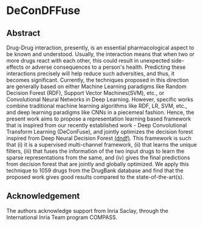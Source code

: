 # DeConDFFuse


## Abstract

Drug-Drug interaction, presently, is an essential pharmacological aspect to be known and understood. Usually, the interaction means that when two or more drugs react with each other, this could result in unexpected side-effects or adverse consequences to a person's health. Predicting these interactions precisely will help reduce such adversities, and thus, it becomes significant. Currently, the techniques proposed in this direction are generally based on either Machine Learning paradigms like Random Decision Forest (RDF), Support Vector Machines(SVM), etc., or Convolutional Neural Networks in Deep Learning. However, specific works combine traditional machine learning algorithms like RDF, LR, SVM, etc., and deep learning paradigms like CNNs in a piecemeal fashion. Hence, the present work aims to propose a representation learning based framework that is inspired from our recently established work - Deep Convolutional Transform Learning (DeConFuse), and jointly optimizes the decision forest inspired from Deep Neural Decision Forest [(dndf)](https://www.cv-foundation.org/openaccess/content_iccv_2015/papers/Kontschieder_Deep_Neural_Decision_ICCV_2015_paper.pdf). This framework is such that (i) it is a supervised multi-channel framework, (ii) that learns the unique filters, (iii) that fuses the information of the two input drugs to learn the sparse representations from the same, and (iv) gives the final predictions from decision forest that are jointly and globally optimized. We apply this technique to 1059 drugs from the DrugBank database and find that the proposed work gives good results compared to the state-of-the-art(s).


## Acknowledgement 
The authors acknowledge support from Inria Saclay, through the International Inria Team program COMPASS.








